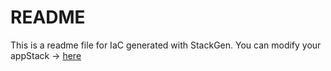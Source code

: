 # README
This is a readme file for IaC generated with StackGen.
You can modify your appStack -> [here](http://stage.dev.stackgen.com/appstacks/2ea72baf-9461-4aed-a1b1-92c3838f7b77)
